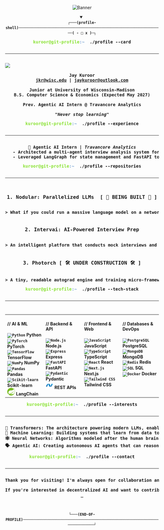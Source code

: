 <p align="center">
  <img src="https://raw.githubusercontent.com/jaykuroor/jaykuroor/main/banner.gif" alt="Banner">
</p>

<div align="center">
<details open>
<summary>
  <div align="center">
    <code><b>┌───(profile-shell)──────────────────────────────────────────────────────────────────( - □ x )─┐</b></code>
  </div>
</summary>

<pre>
<span style="color: #8AE234;"><b>kuroor@git-profile</b></span><span style="color: #729FCF;"><b>:~</span><span style="color: #FFFFFF;"><b>$</b></span> ./profile --card

<hr>
<img src="https://raw.githubusercontent.com/jaykuroor/jaykuroor/main/pfp.gif" width="120" align="left" style="margin-right: 20px;"/>

<b>Jay Kuroor</b>
<a href="mailto:jkr@wisc.edu">jkr@wisc.edu</a> | <a href="mailto:jaykuroor@outlook.com">jaykuroor@outlook.com</a>

Junior at <b>University of Wisconsin-Madison</b>
B.S. Computer Science & Economics (Expected May 2027)

Prev. Agentic AI Intern @ <b>Travancore Analytics</b>

<i>"Never stop learning"</i>
</pre>

<pre>
<span style="color: #8AE234;"><b>kuroor@git-profile</b></span><span style="color: #729FCF;"><b>:~</span><span style="color: #FFFFFF;"><b>$</b></span> ./profile --experience

<hr>
🚀 <b>Agentic AI Intern</b> | <em>Travancore Analytics</em>
   - Architected a multi-agent interview analysis system for 'Intervai', processing user conversations to generate actionable feedback.
   - Leveraged LangGraph for state management and FastAPI to serve insights, achieving a 40% reduction in manual data review time and boosting feedback consistency.
</pre>

<pre>
<span style="color: #8AE234;"><b>kuroor@git-profile</b></span><span style="color: #729FCF;"><b>:~</span><span style="color: #FFFFFF;"><b>$</b></span> ./profile --repositories

<hr>
<h3><b>1. Nodular: Parallelized LLMs</b>  [ 🚧 BEING BUILT 🚧 ]</h3>
> What if you could run a massive language model on a network of smaller machines? Nodular is an experimental framework to decentralize and parallelize LLM inference, transforming monolithic models into a swarm of cooperative, specialized agents.

<h3><b>2. Intervai: AI-Powered Interview Prep</b></h3>
> An intelligent platform that conducts mock interviews and provides instant, deep-dive analysis on user responses. It uses an agentic system to assess everything from keyword usage to conceptual understanding, helping users pinpoint weaknesses and sharpen their skills.

<h3><b>3. Photorch</b> [ 🛠️ UNDER CONSTRUCTION 🛠️ ]</h3>
> A tiny, readable autograd engine and training micro-framework built from scratch in Python. Designed as a teaching tool for understanding the core mechanics of deep learning for physics research and education.
</pre>

<pre>
<span style="color: #8AE234;"><b>kuroor@git-profile</b></span><span style="color: #729FCF;"><b>:~</span><span style="color: #FFFFFF;"><b>$</b></span> ./profile --tech-stack

<hr>
</pre>
<table width="100%">
  <tr>
    <td width="25%" valign="top">
      <h4>// AI & ML</h4>
      <code><img title="Python" height="25" src="https://cdn.jsdelivr.net/gh/devicons/devicon/icons/python/python-original.svg"></code> Python<br>
      <code><img title="PyTorch" height="25" src="https://cdn.jsdelivr.net/gh/devicons/devicon/icons/pytorch/pytorch-original.svg"></code> PyTorch<br>
      <code><img title="TensorFlow" height="25" src="https://cdn.jsdelivr.net/gh/devicons/devicon/icons/tensorflow/tensorflow-original.svg"></code> TensorFlow<br>
      <code><img title="NumPy" height="25" src="https://cdn.jsdelivr.net/gh/devicons/devicon/icons/numpy/numpy-original.svg"></code> NumPy<br>
      <code><img title="Pandas" height="25" src="https://cdn.jsdelivr.net/gh/devicons/devicon/icons/pandas/pandas-original.svg"></code> Pandas<br>
      <code><img title="Scikit-learn" height="25" src="https://cdn.jsdelivr.net/gh/devicons/devicon/icons/scikitlearn/scikitlearn-original.svg"></code> Scikit-learn<br>
      <code><img title="LangChain" height="25" src="https://raw.githubusercontent.com/devicons/devicon/master/icons/spring/spring-original.svg"></code> LangChain
    </td>
    <td width="25%" valign="top">
      <h4>// Backend & API</h4>
      <code><img title="Node.js" height="25" src="https://cdn.jsdelivr.net/gh/devicons/devicon/icons/nodejs/nodejs-original.svg"></code> Node.js<br>
      <code><img title="Express" height="25" src="https://cdn.jsdelivr.net/gh/devicons/devicon/icons/express/express-original.svg"></code> Express<br>
      <code><img title="FastAPI" height="25" src="https://cdn.jsdelivr.net/gh/devicons/devicon/icons/fastapi/fastapi-original.svg"></code> FastAPI<br>
      <code><img title="Pydantic" height="25" src="https://cdn.jsdelivr.net/gh/devicons/devicon/icons/pydantic/pydantic-original.svg"></code> Pydantic<br>
      <code><img title="REST APIs" height="25" src="https://raw.githubusercontent.com/devicons/devicon/master/icons/dot-net/dot-net-original.svg"></code> REST APIs
    </td>
    <td width="25%" valign="top">
      <h4>// Frontend & Web</h4>
      <code><img title="JavaScript" height="25" src="https://cdn.jsdelivr.net/gh/devicons/devicon/icons/javascript/javascript-original.svg"></code> JavaScript<br>
      <code><img title="TypeScript" height="25" src="https://cdn.jsdelivr.net/gh/devicons/devicon/icons/typescript/typescript-original.svg"></code> TypeScript<br>
      <code><img title="React" height="25" src="https://cdn.jsdelivr.net/gh/devicons/devicon/icons/react/react-original.svg"></code> React<br>
      <code><img title="Next.js" height="25" src="https://cdn.jsdelivr.net/gh/devicons/devicon/icons/nextjs/nextjs-original.svg"></code> Next.js<br>
      <code><img title="Tailwind CSS" height="25" src="https://cdn.jsdelivr.net/gh/devicons/devicon/icons/tailwindcss/tailwindcss-plain.svg"></code> Tailwind CSS
    </td>
    <td width="25%" valign="top">
      <h4>// Databases & DevOps</h4>
      <code><img title="PostgreSQL" height="25" src="https://cdn.jsdelivr.net/gh/devicons/devicon/icons/postgresql/postgresql-original.svg"></code> PostgreSQL<br>
      <code><img title="MongoDB" height="25" src="https://cdn.jsdelivr.net/gh/devicons/devicon/icons/mongodb/mongodb-original.svg"></code> MongoDB<br>
      <code><img title="Redis" height="25" src="https://cdn.jsdelivr.net/gh/devicons/devicon/icons/redis/redis-original.svg"></code> Redis<br>
      <code><img title="SQL" height="25" src="https://cdn.jsdelivr.net/gh/devicons/devicon/icons/azuresqldatabase/azuresqldatabase-original.svg"></code> SQL<br>
      <code><img title="Docker" height="25" src="https://cdn.jsdelivr.net/gh/devicons/devicon/icons/docker/docker-original.svg"></code> Docker
    </td>
  </tr>
</table>

<pre>
<span style="color: #8AE234;"><b>kuroor@git-profile</b></span><span style="color: #729FCF;"><b>:~</span><span style="color: #FFFFFF;"><b>$</b></span> ./profile --interests

<hr>
🤖 <b>Transformers:</b> The architecture powering modern LLMs, enabling deep contextual understanding of sequential data.
🧠 <b>Machine Learning:</b> Building systems that learn from data to make predictions and decisions.
🕸️ <b>Neural Networks:</b> Algorithms modeled after the human brain, forming the basis of deep learning.
🗣️ <b>Agentic AI:</b> Creating autonomous AI agents that can reason, plan, and execute complex tasks to achieve goals.
</pre>

<pre>
<span style="color: #8AE234;"><b>kuroor@git-profile</b></span><span style="color: #729FCF;"><b>:~</span><span style="color: #FFFFFF;"><b>$</b></span> ./profile --contact

<hr>
Thank you for visiting! I'm always open for collaboration and innovation.

If you're interested in decentralized AI and want to contribute to <b>Nodular</b>, feel free to reach out via email. Let's build the future together.
<span style="animation: blink-animation 1s steps(2, start) infinite;">_</span>
<style>
@keyframes blink-animation {
  to {
    visibility: hidden;
  }
}
</style>
</pre>

<code><b>└───(END-OF-PROFILE)──────────────────────────────────────────────────────────────────────────┘</b></code>
</details>
</div>
